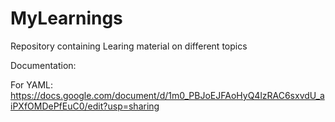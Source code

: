 # MyLearnings
Repository containing Learing material on different topics

Documentation:

For YAML:
https://docs.google.com/document/d/1m0_PBJoEJFAoHyQ4lzRAC6sxvdU_aiPXfOMDePfEuC0/edit?usp=sharing